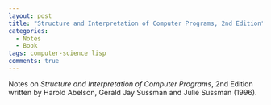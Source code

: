```yaml
---
layout: post
title: "Structure and Interpretation of Computer Programs, 2nd Edition"
categories:
  - Notes
  - Book
tags: computer-science lisp
comments: true
---
```


Notes on *Structure and Interpretation of Computer Programs*, 2nd Edition written by Harold Abelson, Gerald Jay Sussman and Julie Sussman (1996).
